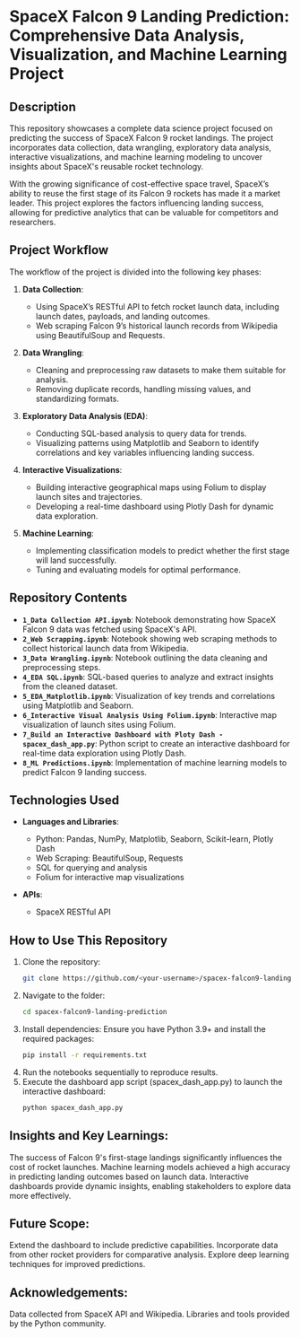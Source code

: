 # SpaceX Falcon 9 Landing Prediction: Comprehensive Data Analysis, Visualization, and Machine Learning Project

## Description
This repository showcases a complete data science project focused on predicting the success of SpaceX Falcon 9 rocket landings. The project incorporates data collection, data wrangling, exploratory data analysis, interactive visualizations, and machine learning modeling to uncover insights about SpaceX's reusable rocket technology.

With the growing significance of cost-effective space travel, SpaceX’s ability to reuse the first stage of its Falcon 9 rockets has made it a market leader. This project explores the factors influencing landing success, allowing for predictive analytics that can be valuable for competitors and researchers.

## Project Workflow
The workflow of the project is divided into the following key phases:
1. **Data Collection**:
   - Using SpaceX’s RESTful API to fetch rocket launch data, including launch dates, payloads, and landing outcomes.
   - Web scraping Falcon 9’s historical launch records from Wikipedia using BeautifulSoup and Requests.
     
2. **Data Wrangling**:
   - Cleaning and preprocessing raw datasets to make them suitable for analysis.
   - Removing duplicate records, handling missing values, and standardizing formats.

3. **Exploratory Data Analysis (EDA)**:
   - Conducting SQL-based analysis to query data for trends.
   - Visualizing patterns using Matplotlib and Seaborn to identify correlations and key variables influencing landing success.

4. **Interactive Visualizations**:
   - Building interactive geographical maps using Folium to display launch sites and trajectories.
   - Developing a real-time dashboard using Plotly Dash for dynamic data exploration.

5. **Machine Learning**:
   - Implementing classification models to predict whether the first stage will land successfully.
   - Tuning and evaluating models for optimal performance.

## Repository Contents
- **`1_Data Collection API.ipynb`**: Notebook demonstrating how SpaceX Falcon 9 data was fetched using SpaceX's API.
- **`2_Web Scrapping.ipynb`**: Notebook showing web scraping methods to collect historical launch data from Wikipedia.
- **`3_Data Wrangling.ipynb`**: Notebook outlining the data cleaning and preprocessing steps.
- **`4_EDA SQL.ipynb`**: SQL-based queries to analyze and extract insights from the cleaned dataset.
- **`5_EDA_Matplotlib.ipynb`**: Visualization of key trends and correlations using Matplotlib and Seaborn.
- **`6_Interactive Visual Analysis Using Folium.ipynb`**: Interactive map visualization of launch sites using Folium.
- **`7_Build an Interactive Dashboard with Ploty Dash - spacex_dash_app.py`**: Python script to create an interactive dashboard for real-time data exploration using Plotly Dash.
- **`8_ML Predictions.ipynb`**: Implementation of machine learning models to predict Falcon 9 landing success.

## Technologies Used
- **Languages and Libraries**:
  - Python: Pandas, NumPy, Matplotlib, Seaborn, Scikit-learn, Plotly Dash
  - Web Scraping: BeautifulSoup, Requests
  - SQL for querying and analysis
  - Folium for interactive map visualizations

- **APIs**:
  - SpaceX RESTful API

## How to Use This Repository
1. Clone the repository:
   ```bash
   git clone https://github.com/<your-username>/spacex-falcon9-landing-prediction.git
2. Navigate to the folder:
   ```bash
   cd spacex-falcon9-landing-prediction
3. Install dependencies: Ensure you have Python 3.9+ and install the required packages:
   ```bash
   pip install -r requirements.txt
5. Run the notebooks sequentially to reproduce results.
6. Execute the dashboard app script (spacex_dash_app.py) to launch the interactive dashboard:
   ```bash
   python spacex_dash_app.py

## Insights and Key Learnings:
The success of Falcon 9's first-stage landings significantly influences the cost of rocket launches.
Machine learning models achieved a high accuracy in predicting landing outcomes based on launch data.
Interactive dashboards provide dynamic insights, enabling stakeholders to explore data more effectively.

## Future Scope:
Extend the dashboard to include predictive capabilities.
Incorporate data from other rocket providers for comparative analysis.
Explore deep learning techniques for improved predictions.
## Acknowledgements:
Data collected from SpaceX API and Wikipedia.
Libraries and tools provided by the Python community.


